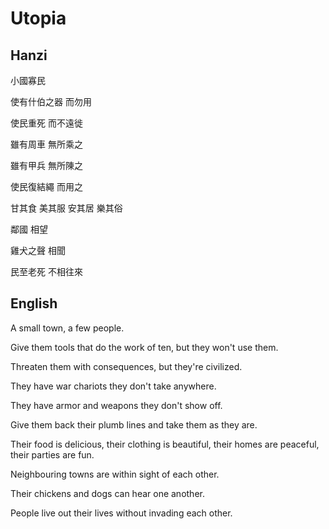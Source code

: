 # Utopia

## Hanzi

小國寡民

使有什伯之器
而勿用

使民重死
而不遠徙

雖有周車
無所乘之

雖有甲兵
無所陳之

使民復結繩
而用之

甘其食
美其服
安其居
樂其俗

鄰國
相望

雞犬之聲
相聞

民至老死
不相往來

## English

A small town, a few people.

Give them tools that do the work of ten,
but they won't use them.

Threaten them with consequences,
but they're civilized.

They have war chariots
they don't take anywhere.

They have armor and weapons
they don't show off.

Give them back their plumb lines
and take them as they are.

Their food is delicious,
their clothing is beautiful,
their homes are peaceful,
their parties are fun.

Neighbouring towns
are within sight of each other.

Their chickens and dogs
can hear one another.

People live out their lives
without invading each other.
